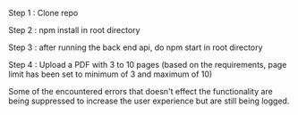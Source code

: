 Step 1 : Clone repo

Step 2 : npm install in root directory

Step 3 : after running the back end api, do npm start in root directory

Step 4 : Upload a PDF with 3 to 10 pages (based on the requirements, page limit has been set to minimum of 3 and maximum of 10)

Some of the encountered errors that doesn't effect the functionality are being suppressed to increase the user experience but are still being logged.
